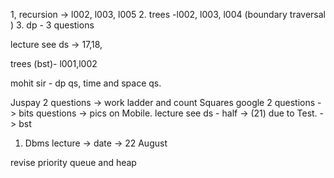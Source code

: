 1, recursion -> l002, l003, l005
2. trees -l002, l003, l004 (boundary traversal )
3. dp - 3 questions 

lecture see ds -> 17,18,

trees (bst)- l001,l002

mohit sir - dp qs, time and space qs.

Juspay 2 questions -> work ladder and count Squares 
google 2 questions -> bits questions -> pics on Mobile.
lecture see ds - half -> (21) due to Test. -> bst 

1. Dbms lecture -> date -> 22 August 

revise priority queue and heap 

